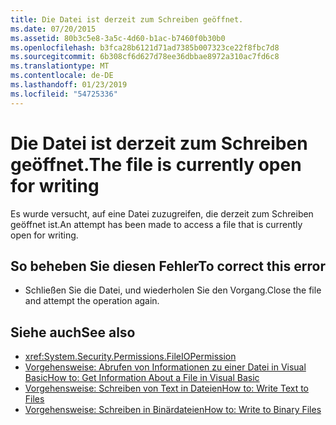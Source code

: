 ```yaml
---
title: Die Datei ist derzeit zum Schreiben geöffnet.
ms.date: 07/20/2015
ms.assetid: 80b3c5e8-3a5c-4d60-b1ac-b7460f0b30b0
ms.openlocfilehash: b3fca28b6121d71ad7385b007323ce22f8fbc7d8
ms.sourcegitcommit: 6b308cf6d627d78ee36dbbae8972a310ac7fd6c8
ms.translationtype: MT
ms.contentlocale: de-DE
ms.lasthandoff: 01/23/2019
ms.locfileid: "54725336"
---
```

# <a name="the-file-is-currently-open-for-writing"></a><span data-ttu-id="cabcf-102">Die Datei ist derzeit zum Schreiben geöffnet.</span><span class="sxs-lookup"><span data-stu-id="cabcf-102">The file is currently open for writing</span></span>
<span data-ttu-id="cabcf-103">Es wurde versucht, auf eine Datei zuzugreifen, die derzeit zum Schreiben geöffnet ist.</span><span class="sxs-lookup"><span data-stu-id="cabcf-103">An attempt has been made to access a file that is currently open for writing.</span></span>  
  
## <a name="to-correct-this-error"></a><span data-ttu-id="cabcf-104">So beheben Sie diesen Fehler</span><span class="sxs-lookup"><span data-stu-id="cabcf-104">To correct this error</span></span>  
  
-   <span data-ttu-id="cabcf-105">Schließen Sie die Datei, und wiederholen Sie den Vorgang.</span><span class="sxs-lookup"><span data-stu-id="cabcf-105">Close the file and attempt the operation again.</span></span>  
  
## <a name="see-also"></a><span data-ttu-id="cabcf-106">Siehe auch</span><span class="sxs-lookup"><span data-stu-id="cabcf-106">See also</span></span>
- <xref:System.Security.Permissions.FileIOPermission>
- [<span data-ttu-id="cabcf-107">Vorgehensweise: Abrufen von Informationen zu einer Datei in Visual Basic</span><span class="sxs-lookup"><span data-stu-id="cabcf-107">How to: Get Information About a File in Visual Basic</span></span>](https://msdn.microsoft.com/library/ca0720ec-f40e-4c11-9748-0ce1685c78f0)
- [<span data-ttu-id="cabcf-108">Vorgehensweise: Schreiben von Text in Dateien</span><span class="sxs-lookup"><span data-stu-id="cabcf-108">How to: Write Text to Files</span></span>](../../visual-basic/developing-apps/programming/drives-directories-files/how-to-write-text-to-files.md)
- [<span data-ttu-id="cabcf-109">Vorgehensweise: Schreiben in Binärdateien</span><span class="sxs-lookup"><span data-stu-id="cabcf-109">How to: Write to Binary Files</span></span>](../../visual-basic/developing-apps/programming/drives-directories-files/how-to-write-to-binary-files.md)
